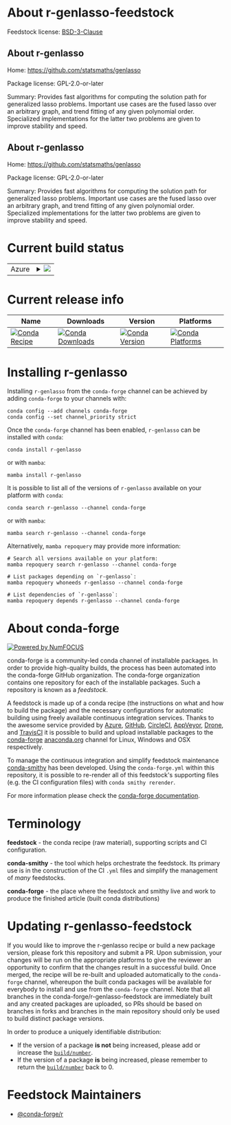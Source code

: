 About r-genlasso-feedstock
==========================

Feedstock license: [BSD-3-Clause](https://github.com/conda-forge/r-genlasso-feedstock/blob/main/LICENSE.txt)


About r-genlasso
----------------

Home: https://github.com/statsmaths/genlasso

Package license: GPL-2.0-or-later

Summary: Provides fast algorithms for computing the solution path for generalized lasso problems. Important use cases are the fused lasso over an arbitrary graph, and trend fitting of any given polynomial order. Specialized implementations for the latter two problems are given to improve stability and speed.

About r-genlasso
----------------

Home: https://github.com/statsmaths/genlasso

Package license: GPL-2.0-or-later

Summary: Provides fast algorithms for computing the solution path for generalized lasso problems. Important use cases are the fused lasso over an arbitrary graph, and trend fitting of any given polynomial order. Specialized implementations for the latter two problems are given to improve stability and speed.

Current build status
====================


<table>
    
  <tr>
    <td>Azure</td>
    <td>
      <details>
        <summary>
          <a href="https://dev.azure.com/conda-forge/feedstock-builds/_build/latest?definitionId=3377&branchName=main">
            <img src="https://dev.azure.com/conda-forge/feedstock-builds/_apis/build/status/r-genlasso-feedstock?branchName=main">
          </a>
        </summary>
        <table>
          <thead><tr><th>Variant</th><th>Status</th></tr></thead>
          <tbody><tr>
              <td>linux_64_r_base4.3</td>
              <td>
                <a href="https://dev.azure.com/conda-forge/feedstock-builds/_build/latest?definitionId=3377&branchName=main">
                  <img src="https://dev.azure.com/conda-forge/feedstock-builds/_apis/build/status/r-genlasso-feedstock?branchName=main&jobName=linux&configuration=linux%20linux_64_r_base4.3" alt="variant">
                </a>
              </td>
            </tr><tr>
              <td>linux_64_r_base4.4</td>
              <td>
                <a href="https://dev.azure.com/conda-forge/feedstock-builds/_build/latest?definitionId=3377&branchName=main">
                  <img src="https://dev.azure.com/conda-forge/feedstock-builds/_apis/build/status/r-genlasso-feedstock?branchName=main&jobName=linux&configuration=linux%20linux_64_r_base4.4" alt="variant">
                </a>
              </td>
            </tr><tr>
              <td>osx_64_r_base4.3</td>
              <td>
                <a href="https://dev.azure.com/conda-forge/feedstock-builds/_build/latest?definitionId=3377&branchName=main">
                  <img src="https://dev.azure.com/conda-forge/feedstock-builds/_apis/build/status/r-genlasso-feedstock?branchName=main&jobName=osx&configuration=osx%20osx_64_r_base4.3" alt="variant">
                </a>
              </td>
            </tr><tr>
              <td>osx_64_r_base4.4</td>
              <td>
                <a href="https://dev.azure.com/conda-forge/feedstock-builds/_build/latest?definitionId=3377&branchName=main">
                  <img src="https://dev.azure.com/conda-forge/feedstock-builds/_apis/build/status/r-genlasso-feedstock?branchName=main&jobName=osx&configuration=osx%20osx_64_r_base4.4" alt="variant">
                </a>
              </td>
            </tr><tr>
              <td>win_64_r_base4.3</td>
              <td>
                <a href="https://dev.azure.com/conda-forge/feedstock-builds/_build/latest?definitionId=3377&branchName=main">
                  <img src="https://dev.azure.com/conda-forge/feedstock-builds/_apis/build/status/r-genlasso-feedstock?branchName=main&jobName=win&configuration=win%20win_64_r_base4.3" alt="variant">
                </a>
              </td>
            </tr><tr>
              <td>win_64_r_base4.4</td>
              <td>
                <a href="https://dev.azure.com/conda-forge/feedstock-builds/_build/latest?definitionId=3377&branchName=main">
                  <img src="https://dev.azure.com/conda-forge/feedstock-builds/_apis/build/status/r-genlasso-feedstock?branchName=main&jobName=win&configuration=win%20win_64_r_base4.4" alt="variant">
                </a>
              </td>
            </tr>
          </tbody>
        </table>
      </details>
    </td>
  </tr>
</table>

Current release info
====================

| Name | Downloads | Version | Platforms |
| --- | --- | --- | --- |
| [![Conda Recipe](https://img.shields.io/badge/recipe-r--genlasso-green.svg)](https://anaconda.org/conda-forge/r-genlasso) | [![Conda Downloads](https://img.shields.io/conda/dn/conda-forge/r-genlasso.svg)](https://anaconda.org/conda-forge/r-genlasso) | [![Conda Version](https://img.shields.io/conda/vn/conda-forge/r-genlasso.svg)](https://anaconda.org/conda-forge/r-genlasso) | [![Conda Platforms](https://img.shields.io/conda/pn/conda-forge/r-genlasso.svg)](https://anaconda.org/conda-forge/r-genlasso) |

Installing r-genlasso
=====================

Installing `r-genlasso` from the `conda-forge` channel can be achieved by adding `conda-forge` to your channels with:

```
conda config --add channels conda-forge
conda config --set channel_priority strict
```

Once the `conda-forge` channel has been enabled, `r-genlasso` can be installed with `conda`:

```
conda install r-genlasso
```

or with `mamba`:

```
mamba install r-genlasso
```

It is possible to list all of the versions of `r-genlasso` available on your platform with `conda`:

```
conda search r-genlasso --channel conda-forge
```

or with `mamba`:

```
mamba search r-genlasso --channel conda-forge
```

Alternatively, `mamba repoquery` may provide more information:

```
# Search all versions available on your platform:
mamba repoquery search r-genlasso --channel conda-forge

# List packages depending on `r-genlasso`:
mamba repoquery whoneeds r-genlasso --channel conda-forge

# List dependencies of `r-genlasso`:
mamba repoquery depends r-genlasso --channel conda-forge
```


About conda-forge
=================

[![Powered by
NumFOCUS](https://img.shields.io/badge/powered%20by-NumFOCUS-orange.svg?style=flat&colorA=E1523D&colorB=007D8A)](https://numfocus.org)

conda-forge is a community-led conda channel of installable packages.
In order to provide high-quality builds, the process has been automated into the
conda-forge GitHub organization. The conda-forge organization contains one repository
for each of the installable packages. Such a repository is known as a *feedstock*.

A feedstock is made up of a conda recipe (the instructions on what and how to build
the package) and the necessary configurations for automatic building using freely
available continuous integration services. Thanks to the awesome service provided by
[Azure](https://azure.microsoft.com/en-us/services/devops/), [GitHub](https://github.com/),
[CircleCI](https://circleci.com/), [AppVeyor](https://www.appveyor.com/),
[Drone](https://cloud.drone.io/welcome), and [TravisCI](https://travis-ci.com/)
it is possible to build and upload installable packages to the
[conda-forge](https://anaconda.org/conda-forge) [anaconda.org](https://anaconda.org/)
channel for Linux, Windows and OSX respectively.

To manage the continuous integration and simplify feedstock maintenance
[conda-smithy](https://github.com/conda-forge/conda-smithy) has been developed.
Using the ``conda-forge.yml`` within this repository, it is possible to re-render all of
this feedstock's supporting files (e.g. the CI configuration files) with ``conda smithy rerender``.

For more information please check the [conda-forge documentation](https://conda-forge.org/docs/).

Terminology
===========

**feedstock** - the conda recipe (raw material), supporting scripts and CI configuration.

**conda-smithy** - the tool which helps orchestrate the feedstock.
                   Its primary use is in the construction of the CI ``.yml`` files
                   and simplify the management of *many* feedstocks.

**conda-forge** - the place where the feedstock and smithy live and work to
                  produce the finished article (built conda distributions)


Updating r-genlasso-feedstock
=============================

If you would like to improve the r-genlasso recipe or build a new
package version, please fork this repository and submit a PR. Upon submission,
your changes will be run on the appropriate platforms to give the reviewer an
opportunity to confirm that the changes result in a successful build. Once
merged, the recipe will be re-built and uploaded automatically to the
`conda-forge` channel, whereupon the built conda packages will be available for
everybody to install and use from the `conda-forge` channel.
Note that all branches in the conda-forge/r-genlasso-feedstock are
immediately built and any created packages are uploaded, so PRs should be based
on branches in forks and branches in the main repository should only be used to
build distinct package versions.

In order to produce a uniquely identifiable distribution:
 * If the version of a package **is not** being increased, please add or increase
   the [``build/number``](https://docs.conda.io/projects/conda-build/en/latest/resources/define-metadata.html#build-number-and-string).
 * If the version of a package **is** being increased, please remember to return
   the [``build/number``](https://docs.conda.io/projects/conda-build/en/latest/resources/define-metadata.html#build-number-and-string)
   back to 0.

Feedstock Maintainers
=====================

* [@conda-forge/r](https://github.com/orgs/conda-forge/teams/r/)

